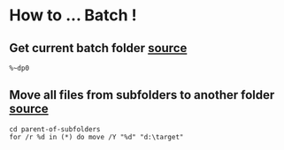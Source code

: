 # How to ... Batch !

## Get current batch folder [source](https://stackoverflow.com/a/16255331)

```
%~dp0
```

## Move all files from subfolders to another folder [source](https://www.winhelponline.com/blog/move-copy-files-multiple-sub-folders-single-folder/)

```
cd parent-of-subfolders
for /r %d in (*) do move /Y "%d" "d:\target"
```
